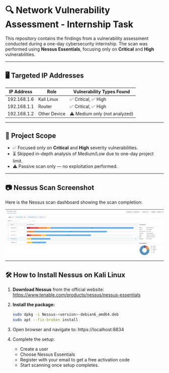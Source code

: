 # 🔍 Network Vulnerability Assessment - Internship Task

This repository contains the findings from a vulnerability assessment conducted during a one-day cybersecurity internship. The scan was performed using **Nessus Essentials**, focusing only on **Critical** and **High** vulnerabilities.

---

## 🖥️ Targeted IP Addresses

| IP Address     | Role         | Vulnerability Types Found         |
|----------------|--------------|-----------------------------------|
| 192.168.1.6    | Kali Linux   | ✅ Critical, ✅ High               |
| 192.168.1.1    | Router       | ✅ Critical, ✅ High               |
| 192.168.1.2    | Other Device | ⚠️ Medium only (not analyzed)     |

---

## 📌 Project Scope

- ✅ Focused only on **Critical** and **High** severity vulnerabilities.
- ⏳ Skipped in-depth analysis of Medium/Low due to one-day project limit.
- ⚠️ Passive scan only — no exploitation performed.

---

## 📷 Nessus Scan Screenshot

Here is the Nessus scan dashboard showing the scan completion:

![Nessus Scan Screenshot](screenshots/nessus_scan_summary.png)


---

## 🛠️ How to Install Nessus on Kali Linux

1. **Download Nessus** from the official website:
   https://www.tenable.com/products/nessus/nessus-essentials

2. **Install the package:**
   ```bash
   sudo dpkg -i Nessus-<version>-debian6_amd64.deb
   sudo apt --fix-broken install

3. Open browser and navigate to: https://localhost:8834
4. Complete the setup:
   - Create a user
   - Choose Nessus Essentials
   - Register with your email to get a free activation code
   - Start scanning once setup completes.
